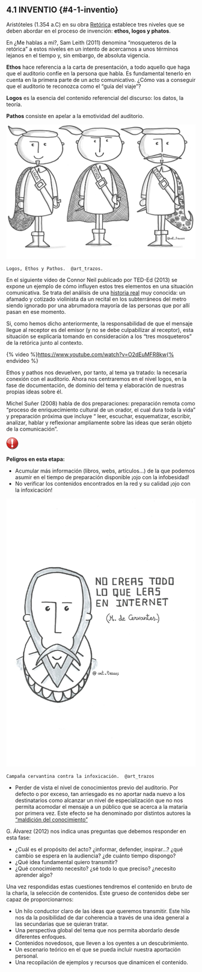## 4.1 INVENTIO {#4-1-inventio}

Aristóteles (1.354  a.C) en su obra [Retórica](https://goo.gl/3bavkL) establece tres niveles que se deben abordar en el proceso de invención: **ethos, logos y phatos**.

En ¿Me hablas a mi?, Sam Leith (2011) denomina “mosqueteros de la retórica” a estos niveles en un intento de acercarnos a unos términos lejanos en el tiempo y, sin embargo, de absoluta vigencia.

**Ethos** hace referencia a la carta de presentación, a todo aquello que haga que  el auditorio confíe en la persona que habla. Es fundamental tenerlo en cuenta en la primera parte de un acto comunicativo. ¿Cómo vas a conseguir que el auditorio te reconozca como el “guía del viaje”?

**Logos** es la esencia del contenido referencial del discurso: los datos, la teoría.

**Pathos** consiste en apelar a la emotividad del auditorio.

![](/images/image14.jpg)

    Logos, Ethos y Pathos.  @art_trazos.

En el siguiente vídeo de Connor Neil publicado por TED-Ed (2013)  se expone un ejemplo de cómo influyen estos tres elementos en una situación comunicativa. Se trata del análisis de una [historia real](https://www.google.com/url?q=http://www.elmundo.es/elmundo/2007/04/10/comunicacion/1176170531.html&sa=D&ust=1516789738008000&usg=AFQjCNEIcpQOGTNNe89fsPa_uB38ccuhdg) muy conocida: un afamado y cotizado violinista da un recital en los subterráneos del metro siendo ignorado por una abrumadora mayoría de las personas que por allí pasan en ese momento.

Si, como hemos dicho anteriormente, la responsabilidad de que el mensaje llegue al receptor es del emisor (y no se debe culpabilizar al receptor), esta situación se explicaría tomando en consideración a los “tres mosqueteros” de la retórica junto al contexto.

{% video %}https://www.youtube.com/watch?v=O2dEuMFR8kw{% endvideo %}

Ethos y pathos nos devuelven, por tanto, al tema  ya tratado: la necesaria conexión con el auditorio.  Ahora nos centraremos en el nivel logos, en la fase de documentación, de dominio del tema y elaboración de nuestras propias ideas sobre él.

Michel Suñer (2008) habla de dos preparaciones: preparación remota como “proceso de enriquecimiento cultural de un orador, el cual dura toda la vida” y  preparación próxima que incluye “ leer, escuchar, esquematizar, escribir, analizar, hablar y reflexionar ampliamente sobre las ideas que serán objeto de la comunicación”.

![](/images/image8.png)

**Peligros en esta etapa:**

*   Acumular más información (libros, webs, artículos…) de la que podemos asumir en el tiempo de preparación disponible ¡ojo con la infobesidad!
*   No verificar los contenidos encontrados en la red y su calidad ¡ojo con la infoxicación!

![](/images/image6.jpg)

    Campaña cervantina contra la infoxicación.  @art_trazos

*   Perder de vista el nivel de conocimientos previo del auditorio. Por defecto o por exceso, tan arriesgado es no aportar nada nuevo a los destinatarios como alcanzar un nivel de especialización que no nos permita acomodar el mensaje a un público que se acerca a la mataria por primera vez. Este efecto se ha denominado por distintos autores la  [“maldición del conocimiento”](https://www.google.com/url?q=http://ideasafines.blogspot.com.es/2011/01/la-maldicion-del-conocimiento.html%23.WlP3QN_iaM8&sa=D&ust=1516789738012000&usg=AFQjCNFk4QB37FjaVV7XmoJrLOiHiUEo6w)

G. Álvarez (2012) nos indica unas preguntas que debemos responder en esta fase:

*   ¿Cuál es el propósito del acto? ¿informar, defender, inspirar…? ¿qué cambio se espera en la audiencia? ¿de cuánto tiempo dispongo?
*   ¿Qué idea fundamental quiero transmitir?
*   ¿Qué conocimiento necesito? ¿sé todo lo que preciso? ¿necesito aprender algo?

Una vez respondidas estas cuestiones tendremos el contenido en bruto de la charla, la selección de contenidos.  Este grueso de contenidos debe ser capaz de proporcionarnos:

*   Un hilo conductor claro de las ideas que queremos transmitir. Este hilo nos da la posibilidad de dar coherencia a través de una idea general a las secundarias que se quieran tratar.
*   Una perspectiva global del tema que nos permita abordarlo desde diferentes enfoques.
*   Contenidos novedosos, que lleven a los oyentes a un descubrimiento.
*   Un escenario teórico en el que se pueda incluir nuestra aportación personal.
*   Una recopilación de ejemplos y recursos que dinamicen el contenido.